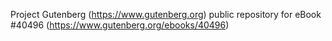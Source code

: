 Project Gutenberg (https://www.gutenberg.org) public repository for eBook #40496 (https://www.gutenberg.org/ebooks/40496)

